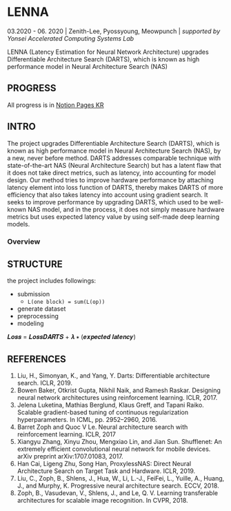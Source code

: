 
# LENNA
03.2020 - 06. 2020  | Zenith-Lee, Pyossyoung, Meowpunch | *supported by Yonsei Accelerated Computing Systems Lab*

LENNA (Latency Estimation for Neural Network Architecture) upgrades Differentiable Architecture Search (DARTS), which is known as high performance model in Neural Architecture Search (NAS)

## PROGRESS
All progress is in [Notion Pages KR](https://www.notion.so/f44624493796475984f9651728b225d7)

## INTRO

The project upgrades Differentiable Architecture Search (DARTS), which is known as high performance model in Neural Architecture Search (NAS), by a new, never before method. 
DARTS addresses comparable technique with state-of-the-art NAS (Neural Architecture Search) but has a latent flaw that it does not take direct metrics, such as latency, into accounting for model design.
Our method tries to improve hardware performance by attaching latency element into loss function of DARTS, thereby makes DARTS of more efficiency that also takes latency into account using gradient search. 
It seeks to improve performance by upgrading DARTS, which used to be well-known NAS model, and in the process, it does not simply measure hardware metrics but uses expected latency value by using self-made deep learning models.

### Overview



## STRUCTURE
the project includes followings:
- submission
  - `L(one block) = sum(L(op))`
- generate dataset
- preprocessing
- modeling

𝑳𝒐𝒔𝒔 = 𝑳𝒐𝒔𝒔𝑫𝑨𝑹𝑻𝑺 + 𝝀 ∗ (𝒆𝒙𝒑𝒆𝒄𝒕𝒆𝒅 𝒍𝒂𝒕𝒆𝒏𝒄𝒚)

## 

## REFERENCES
1. Liu, H., Simonyan, K., and Yang, Y. Darts: Differentiable architecture search. ICLR, 2019.
2. Bowen Baker, Otkrist Gupta, Nikhil Naik, and Ramesh Raskar. Designing neural network architectures using reinforcement learning. ICLR, 2017.
3. Jelena Luketina, Mathias Berglund, Klaus Greff, and Tapani Raiko. Scalable gradient-based tuning of continuous regularization hyperparameters. In ICML, pp. 2952–2960, 2016.
4. Barret Zoph and Quoc V Le. Neural architecture search with reinforcement learning. ICLR, 2017
5. Xiangyu Zhang, Xinyu Zhou, Mengxiao Lin, and Jian Sun. Shufflenet: An extremely efficient convolutional neural network for mobile devices. arXiv preprint arXiv:1707.01083, 2017. 
6. Han Cai, Ligeng Zhu, Song Han, ProxylessNAS: Direct Neural Architecture Search on Target Task and Hardware. ICLR, 2019.
7. Liu, C., Zoph, B., Shlens, J., Hua, W., Li, L.-J., FeiFei, L., Yuille, A., Huang, J., and Murphy, K. Progressive neural architecture search. ECCV, 2018.
8. Zoph, B., Vasudevan, V., Shlens, J., and Le, Q. V. Learning transferable architectures for scalable image recognition. In CVPR, 2018.